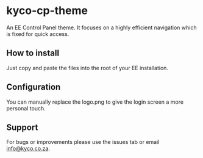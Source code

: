 kyco-cp-theme
=============

An EE Control Panel theme. It focuses on a highly efficient navigation which is fixed for quick access.

How to install
--------------

Just copy and paste the files into the root of your EE installation.


Configuration
-------------

You can manually replace the logo.png to give the login screen a more personal touch.


Support
-------

For bugs or improvements please use the issues tab or email info@kyco.co.za.

